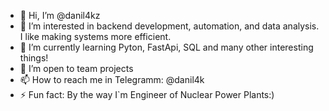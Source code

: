 - 👋 Hi, I’m @danil4kz 
- 👀 I’m interested in backend development, automation, and data analysis. I like making systems more efficient.
- 🌱 I’m currently learning Pyton, FastApi, SQL and many other interesting things!
- 💞️ I’m open to team projects
- 📫 How to reach me in Telegramm: @danil4k
- ⚡ Fun fact: By the way I`m Engineer of Nuclear Power Plants:)

<!---
danil4kz/danil4kz is a ✨ special ✨ repository because its `README.md` (this file) appears on your GitHub profile.
You can click the Preview link to take a look at your changes.
--->
